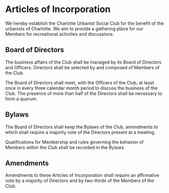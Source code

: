 # Articles of Incorporation

We hereby establish the Charlotte Urbanist Social Club for the benefit of the urbanists of Charlotte.
We aim to provide a gathering place for our Members
for recreational activities and discussions.

## Board of Directors

The business affairs of the Club shall be managed by its Board of Directors and Officers.
Directors shall be selected by and composed of Members of the Club.

The Board of Directors shall meet, with the Officers of the Club, at least once in every three calendar month period to discuss the business of the Club.
The presence of more than half of the Directors shall be necessary to form a quorum.

## Bylaws

The Board of Directors shall keep the Bylaws of the Club, amendments to which shall require a majority vote of the Directors present at a meeting.

Qualifications for Membership and rules governing the behavior of Members within the Club shall be recorded in the Bylaws.

## Amendments

Amendments to these Articles of Incorporation shall require an affirmative vote by a majority of Directors and by two-thirds of the Members of the Club.
